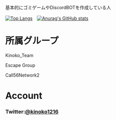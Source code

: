 基本的にゴミゲームやDiscordBOTを作成している人

[![Top Langs](https://github-readme-stats.vercel.app/api/top-langs/?username=kinoko2k)](https://github.com/kinoko2k/github-readme-stats)　[![Anurag's GitHub stats](https://github-readme-stats.vercel.app/api?username=kinoko2k)](https://github.com/kinoko2k/github-readme-stats)
# 所属グループ
Kinoko_Team

Escape Group

Call56Network2

# Account
### Twitter:[@kinoko1216](https://twitter.com/kinoko1216)
